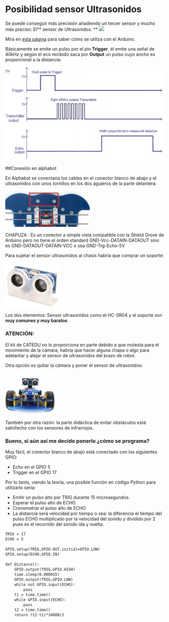 # Posibilidad sensor Ultrasonidos

Se puede conseguir más precisión añadiendo un tercer sensor y mucho más preciso: El** sensor de Ultrasonidos.
**
![](https://catedu.gitbooks.io/programa-arduino-mediante-codigo/content/img/Captura_de_pantalla_2015-04-01_a_las_22.40.00.png)

Mira en [esta página](https://catedu.gitbooks.io/programa-arduino-mediante-codigo/content/sensor_de_ultrasonidos.html) para saber cómo se utiliza con el Arduino.

Básicamente se emite un pulso por el pin **Trigger**, él emite una señal de 40kHz y según el eco recibido saca por **Output** un pulso cuyo ancho es proporcional a la distancia:

![](/assets/ultrasonidos.jpg)

##Conexión en alphabot

En Alphabot se conectaría los cables en el conector blanco de abajo y el ultrasonidos con unos tornillos en los dos agujeros de la parte delantera:

![](/assets/conexionUS.jpg)

CHAPUZA : Es un conector a simple vista compatible con la Shield Grove de Arduino pero no tiene el orden standard GND-Vcc-DATAIN-DATAOUT sino es GND-DATAOUT-DATAIN-VCC o sea GND-Trg-Echo-5V


Para sujetar el sensor ultrasonidos al chasis habría que comprar un soporte:

![](/assets/soporteus.png)

Los dos elementos: Sensor ultrasonidos como el HC-SR04 y el soporte son **muy comunes y muy baratos**

### ATENCIÓN:

El kit de CATEDU no lo proporciona en parte debido a que molesta para el movimiento de la cámara, habría que hacer alguna chapa o algo para adelantar y alejar el sensor de ultrasonidos del brazo de robot.  

Otra opción es quitar la cámara y poner el sensor de ultrasonidos:

![](/assets/brazous.png)

También por otra razón: la parte didáctica de evitar obstáculos está satisfecho con los sensores de infrarrojos.

### Bueno, si aún así me decido ponerlo ¿cómo se programa?

Muy fácil, el conector blanco de abajo está conectado con los siguientes GPIO:

* Echo en el GPIO 5
* Trigger en el GPIO 17

Por lo tanto, viendo la teoría, una posible función en código Python para utilizarlo sería:

* Emitir un pulso alto por TRIG durante 15 microsegundos.
* Esperar el pulso alto de ECHO
* Cronometrar el pulso alto de ECHO
* La distancia será velocidad por tiempo o sea: la diferencia el tiempo del pulso ECHO multiplicado por la velocidad del sonido y dividido por 2 pues es el recorrido del sonido ida y vuelta.

```cpp+lineNumbers:true
TRIG = 17
ECHO = 5

GPIO.setup(TRIG,GPIO.OUT,initial=GPIO.LOW)
GPIO.setup(ECHO,GPIO.IN)

def Distance():
    GPIO.output(TRIG,GPIO.HIGH)
    time.sleep(0.000015)
    GPIO.output(TRIG,GPIO.LOW)
    while not GPIO.input(ECHO):
        pass
    t1 = time.time()
    while GPIO.input(ECHO):
        pass
    t2 = time.time()
    return (t2-t1)*34000/2
```



